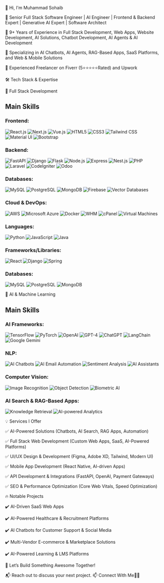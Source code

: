 👋 Hi, I'm Muhammad Sohaib 



🚀 Senior Full Stack Software Engineer | AI Engineer | Frontend & Backend Expert | Generative AI Expert | Software Architect 



🔹 9+ Years of Experience in Full Stack Development, Web Apps, Website Development, AI Solutions, Chatbot Development, AI Agents & AI Development


🔹 Specializing in AI Chatbots, AI Agents, RAG-Based Apps, SaaS Platforms, and Web & Mobile Solutions

🔹 Experienced Freelancer on Fiverr (5⭐⭐️⭐️⭐️⭐️Rated) and Upwork
 




🛠 Tech Stack & Expertise


🔹 Full Stack Development

## Main Skills

### Frontend:
![React.js](https://img.shields.io/badge/-React-61DAFB?logo=react&logoColor=white&style=flat)
![Next.js](https://img.shields.io/badge/-Next.js-000000?logo=next.js&logoColor=white&style=flat)
![Vue.js](https://img.shields.io/badge/-Vue.js-4FC08D?logo=vue.js&logoColor=white&style=flat)
![HTML5](https://img.shields.io/badge/-HTML5-E34F26?logo=html5&logoColor=white&style=flat)
![CSS3](https://img.shields.io/badge/-CSS3-1572B6?logo=css3&logoColor=white&style=flat)
![Tailwind CSS](https://img.shields.io/badge/-Tailwind_CSS-38B2AC?logo=tailwind-css&logoColor=white&style=flat)
![Material UI](https://img.shields.io/badge/-Material_UI-0081CB?logo=material-ui&logoColor=white&style=flat)
![Bootstrap](https://img.shields.io/badge/-Bootstrap-7952B3?logo=bootstrap&logoColor=white&style=flat)

### Backend:
![FastAPI](https://img.shields.io/badge/-FastAPI-009688?logo=fastapi&logoColor=white&style=flat)
![Django](https://img.shields.io/badge/-Django-092E20?logo=django&logoColor=white&style=flat)
![Flask](https://img.shields.io/badge/-Flask-000000?logo=flask&logoColor=white&style=flat)
![Node.js](https://img.shields.io/badge/-Node.js-339933?logo=node.js&logoColor=white&style=flat)
![Express](https://img.shields.io/badge/-Express-000000?logo=express&logoColor=white&style=flat)
![Nest.js](https://img.shields.io/badge/-Nest.js-E0234E?logo=nestjs&logoColor=white&style=flat)
![PHP](https://img.shields.io/badge/-PHP-777BB4?logo=php&logoColor=white&style=flat)
![Laravel](https://img.shields.io/badge/-Laravel-FF2D20?logo=laravel&logoColor=white&style=flat)
![CodeIgniter](https://img.shields.io/badge/-CodeIgniter-EF4223?logo=codeigniter&logoColor=white&style=flat)
![Odoo](https://img.shields.io/badge/-Odoo-875A7B?logo=odoo&logoColor=white&style=flat)

### Databases:
![MySQL](https://img.shields.io/badge/-MySQL-4479A1?logo=mysql&logoColor=white&style=flat)
![PostgreSQL](https://img.shields.io/badge/-PostgreSQL-336791?logo=postgresql&logoColor=white&style=flat)
![MongoDB](https://img.shields.io/badge/-MongoDB-47A248?logo=mongodb&logoColor=white&style=flat)
![Firebase](https://img.shields.io/badge/-Firebase-FFCA28?logo=firebase&logoColor=white&style=flat)
![Vector Databases](https://img.shields.io/badge/-Vector_Databases-007ACC?logo=databricks&logoColor=white&style=flat)

### Cloud & DevOps:
![AWS](https://img.shields.io/badge/-AWS-232F3E?logo=amazon-aws&logoColor=white&style=flat)
![Microsoft Azure](https://img.shields.io/badge/-Microsoft_Azure-0078D4?logo=microsoft-azure&logoColor=white&style=flat)
![Docker](https://img.shields.io/badge/-Docker-2496ED?logo=docker&logoColor=white&style=flat)
![WHM](https://img.shields.io/badge/-WHM-FF6C37?logo=whm&logoColor=white&style=flat)
![cPanel](https://img.shields.io/badge/-cPanel-FF6C37?logo=cpanel&logoColor=white&style=flat)
![Virtual Machines](https://img.shields.io/badge/-Virtual_Machines-007ACC?logo=vmware&logoColor=white&style=flat)


### Languages:
![Python](https://img.shields.io/badge/-Python-3776AB?logo=python&logoColor=white&style=flat)
![JavaScript](https://img.shields.io/badge/-JavaScript-F7DF1E?logo=javascript&logoColor=black&style=flat)
![Java](https://img.shields.io/badge/-Java-007396?logo=java&logoColor=white&style=flat)

### Frameworks/Libraries:
![React](https://img.shields.io/badge/-React-61DAFB?logo=react&logoColor=white&style=flat)
![Django](https://img.shields.io/badge/-Django-092E20?logo=django&logoColor=white&style=flat)
![Spring](https://img.shields.io/badge/-Spring-6DB33F?logo=spring&logoColor=white&style=flat)

### Databases:
![MySQL](https://img.shields.io/badge/-MySQL-4479A1?logo=mysql&logoColor=white&style=flat)
![PostgreSQL](https://img.shields.io/badge/-PostgreSQL-336791?logo=postgresql&logoColor=white&style=flat)
![MongoDB](https://img.shields.io/badge/-MongoDB-47A248?logo=mongodb&logoColor=white&style=flat)

🔹 AI & Machine Learning
## Main Skills

### AI Frameworks:
![TensorFlow](https://img.shields.io/badge/-TensorFlow-FF6F00?logo=tensorflow&logoColor=white&style=flat)
![PyTorch](https://img.shields.io/badge/-PyTorch-EE4C2C?logo=pytorch&logoColor=white&style=flat)
![OpenAI](https://img.shields.io/badge/-OpenAI-412991?logo=openai&logoColor=white&style=flat)
![GPT-4](https://img.shields.io/badge/-GPT--4-412991?logo=openai&logoColor=white&style=flat)
![ChatGPT](https://img.shields.io/badge/-ChatGPT-412991?logo=openai&logoColor=white&style=flat)
![LangChain](https://img.shields.io/badge/-LangChain-1A1A1A?logo=&logoColor=white&style=flat)
![Google Gemini](https://img.shields.io/badge/-Google_Gemini-4285F4?logo=google&logoColor=white&style=flat)

### NLP:
![AI Chatbots](https://img.shields.io/badge/-AI_Chatbots-007ACC?logo=chatbot&logoColor=white&style=flat)
![AI Email Automation](https://img.shields.io/badge/-AI_Email_Automation-007ACC?logo=email&logoColor=white&style=flat)
![Sentiment Analysis](https://img.shields.io/badge/-Sentiment_Analysis-007ACC?logo=analysis&logoColor=white&style=flat)
![AI Assistants](https://img.shields.io/badge/-AI_Assistants-007ACC?logo=assistant&logoColor=white&style=flat)

### Computer Vision:
![Image Recognition](https://img.shields.io/badge/-Image_Recognition-007ACC?logo=image&logoColor=white&style=flat)
![Object Detection](https://img.shields.io/badge/-Object_Detection-007ACC?logo=object&logoColor=white&style=flat)
![Biometric AI](https://img.shields.io/badge/-Biometric_AI-007ACC?logo=biometric&logoColor=white&style=flat)

### AI Search & RAG-Based Apps:
![Knowledge Retrieval](https://img.shields.io/badge/-Knowledge_Retrieval-007ACC?logo=knowledge&logoColor=white&style=flat)
![AI-powered Analytics](https://img.shields.io/badge/-AI--powered_Analytics-007ACC?logo=analytics&logoColor=white&style=flat)







💡 Services I Offer


✅ AI-Powered Solutions (Chatbots, AI Search, RAG Apps, Automation)

✅ Full Stack Web Development (Custom Web Apps, SaaS, AI-Powered Platforms)

✅ UI/UX Design & Development (Figma, Adobe XD, Tailwind, Modern UI)

✅ Mobile App Development (React Native, AI-driven Apps)

✅ API Development & Integrations (FastAPI, OpenAI, Payment Gateways)

✅ SEO & Performance Optimization (Core Web Vitals, Speed Optimization)




🔥 Notable Projects


✔️ AI-Driven SaaS Web Apps

✔️ AI-Powered Healthcare & Recruitment Platforms

✔️ AI Chatbots for Customer Support & Social Media

✔️ Multi-Vendor E-commerce & Marketplace Solutions

✔️ AI-Powered Learning & LMS Platforms




🚀 Let’s Build Something Awesome Together!








📬 Reach out to discuss your next project. 📫 Connect With Me👋👋


